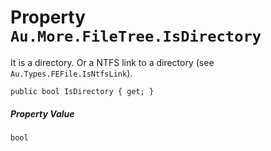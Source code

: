 # Property `Au.More.FileTree.IsDirectory`

It is a directory. Or a NTFS link to a directory (see `Au.Types.FEFile.IsNtfsLink`).

```
public bool IsDirectory { get; }
```

##### Property Value

`bool`